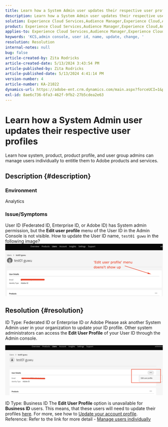 ```yaml
---
title: Learn how a System Admin user updates their respective user profiles
description: Learn how a System Admin user updates their respective user profiles
solution: Experience Cloud Services,Audience Manager,Experience Cloud,Analytics,Target,Admin
product: Experience Cloud Services,Audience Manager,Experience Cloud,Analytics,Target,Admin
applies-to: Experience Cloud Services,Audience Manager,Experience Cloud,Analytics,Target,Admin
keywords: 'KCS,admin console, user id, name, update, change, '
resolution: Resolution
internal-notes: null
bug: false
article-created-by: Zita Rodricks
article-created-date: 5/13/2024 3:43:54 PM
article-published-by: Zita Rodricks
article-published-date: 5/13/2024 4:41:14 PM
version-number: 4
article-number: KA-21022
dynamics-url: https://adobe-ent.crm.dynamics.com/main.aspx?forceUCI=1&pagetype=entityrecord&etn=knowledgearticle&id=e6196c94-3f11-ef11-9f8a-6045bd03c412
exl-id: 8ae6c736-6fa3-462f-9fb2-27b5cdea2e63
---
```

# Learn how a System Admin user updates their respective user profiles


Learn how system, product, product profile, and user group admins can manage users individually to entitle them to Adobe products and services.

## Description {#description}


### <b>Environment</b>

Analytics

### Issue/Symptoms

User ID (Federated ID, Enterprise ID, or Adobe ID) has System admin permission, but the <b>Edit user profile</b> menu of the User ID in the Admin Console is not visible. How to update the User ID name, `test01 guwu` in the following image? ![](assets/___ea196c94-3f11-ef11-9f8a-6045bd03c412___.png)


## Resolution {#resolution}


ID Type: Federated ID or Enterprise ID or Adobe
Please ask another System Admin user in your organization to update your ID profile. Other system administrators can access the <b>Edit User Profile</b> of your User ID through the Admin console.

![](assets/5d528b6b-4667-ed11-9561-6045bd006e5a.png)

ID Type: Business ID
The <b>Edit User Profile</b> option is unavailable for <b>Business ID </b>users. This means, that these users will need to update their profiles [here](https://account.adobe.com/profile). For more, see how to [Update your account profile](https://helpx.adobe.com/manage-account/using/edit-adobe-account-personal-profile.html).
 
Reference:
Refer to the link for more detail - [Manage users individually](https://helpx.adobe.com/enterprise/using/manage-users-individually.html)
